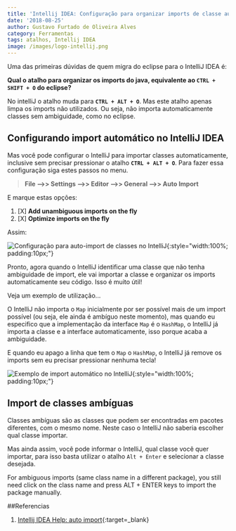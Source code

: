 ```yaml
---
title: 'Intellij IDEA: Configuração para organizar imports de classe automaticamente'
date: '2018-08-25'
author: Gustavo Furtado de Oliveira Alves
category: Ferramentas
tags: atalhos, Intellij IDEA
image: /images/logo-intellij.png
---
```


Uma das primeiras dúvidas de quem migra do eclipse para o IntelliJ IDEA é:

**Qual o atalho para organizar os imports do java, equivalente ao `CTRL + SHIFT + O` do eclipse?**

No intelliJ o atalho muda para **`CTRL + ALT + O`**. Mas este atalho apenas limpa os imports não utilizados.
Ou seja, não importa automaticamente classes sem ambiguidade, como no eclipse.

## Configurando import automático no IntelliJ IDEA

Mas você pode configurar o IntelliJ para importar classes automaticamente, inclusive sem precisar pressionar o atalho **`CTRL + ALT + O`**. Para fazer essa configuração siga estes passos no menu.

> **File –>> Settings –>> Editor –>> General –>> Auto Import**

E marque estas opções:

1. [X] **Add unambiguous imports on the fly**
2. [X] **Optimize imports on the fly**

Assim:

![Configuração para auto-import de classes no IntelliJ](/images/intellij/intellij-configuracao-atalho-auto-import.png){:style="width:100%; padding:10px;"}

Pronto, agora quando o IntelliJ identificar uma classe que não tenha ambiguidade de import, ele vai importar a classe e organizar os imports automaticamente seu código.
Isso é muito útil!

Veja um exemplo de utilização...

O IntelliJ não importa o `Map` inicialmente por ser possível mais de um import possível (ou seja, ele ainda é ambíguo neste momento), mas quando eu especifico que a implementação da interface `Map` é o `HashMap`, o IntelliJ já importa a classe e a interface automaticamente, isso porque acaba a ambiguidade.

E quando eu apago a linha que tem o `Map` o `HashMap`, o IntelliJ já remove os imports sem eu precisar pressionar nenhuma tecla!

![Exemplo de import automático no IntelliJ](/images/intellij/intellij-exemplo-auto-import.gif){:style="width:100%; padding:10px;"}

## Import de classes ambíguas

Classes ambíguas são as classes que podem ser encontradas em pacotes diferentes, com o mesmo nome.
Neste caso o IntelliJ não saberia escolher qual classe importar.

Mas ainda assim, você pode informar o IntelliJ, qual classe você quer importar, para isso basta utilizar o atalho `Alt + Enter` e selecionar a classe desejada.

For ambiguous imports (same class name in a different package), you still need click on the class name and press ALT + ENTER keys to import the package manually.

##Referencias

1. [Intellij IDEA Help: auto import](https://www.jetbrains.com/help/idea/settings-auto-import.html#d2587995e32){:target=\_blank}
